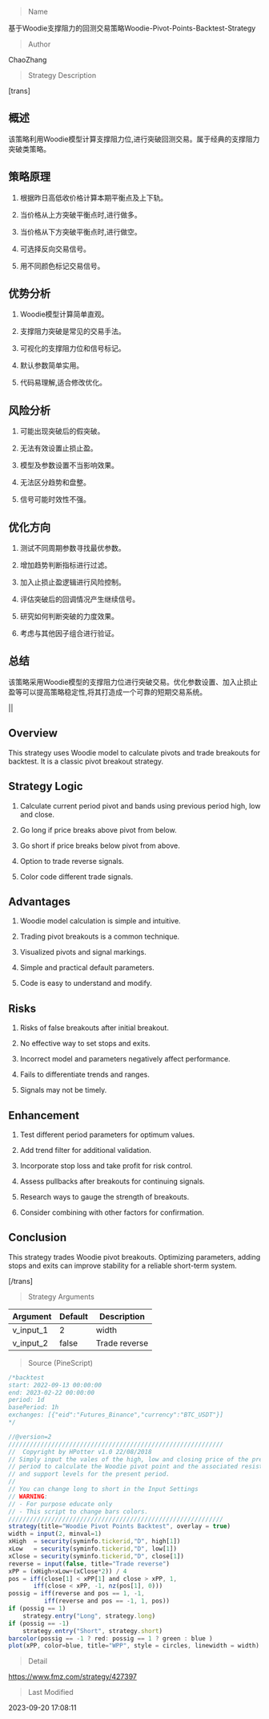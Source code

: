 
> Name

基于Woodie支撑阻力的回测交易策略Woodie-Pivot-Points-Backtest-Strategy

> Author

ChaoZhang

> Strategy Description

[trans]

## 概述

该策略利用Woodie模型计算支撑阻力位,进行突破回测交易。属于经典的支撑阻力突破类策略。

## 策略原理

1. 根据昨日高低收价格计算本期平衡点及上下轨。

2. 当价格从上方突破平衡点时,进行做多。

3. 当价格从下方突破平衡点时,进行做空。

4. 可选择反向交易信号。

5. 用不同颜色标记交易信号。

## 优势分析

1. Woodie模型计算简单直观。

2. 支撑阻力突破是常见的交易手法。

3. 可视化的支撑阻力位和信号标记。

4. 默认参数简单实用。

5. 代码易理解,适合修改优化。

## 风险分析

1. 可能出现突破后的假突破。

2. 无法有效设置止损止盈。

3. 模型及参数设置不当影响效果。

4. 无法区分趋势和盘整。

5. 信号可能时效性不强。

## 优化方向

1. 测试不同周期参数寻找最优参数。

2. 增加趋势判断指标进行过滤。

3. 加入止损止盈逻辑进行风险控制。

4. 评估突破后的回调情况产生继续信号。

5. 研究如何判断突破的力度效果。

6. 考虑与其他因子组合进行验证。

## 总结

该策略采用Woodie模型的支撑阻力位进行突破交易。优化参数设置、加入止损止盈等可以提高策略稳定性,将其打造成一个可靠的短期交易系统。

||

## Overview

This strategy uses Woodie model to calculate pivots and trade breakouts for backtest. It is a classic pivot breakout strategy.

## Strategy Logic

1. Calculate current period pivot and bands using previous period high, low and close.

2. Go long if price breaks above pivot from below.

3. Go short if price breaks below pivot from above.

4. Option to trade reverse signals. 

5. Color code different trade signals.

## Advantages

1. Woodie model calculation is simple and intuitive.

2. Trading pivot breakouts is a common technique. 

3. Visualized pivots and signal markings.

4. Simple and practical default parameters. 

5. Code is easy to understand and modify.

## Risks

1. Risks of false breakouts after initial breakout.

2. No effective way to set stops and exits.

3. Incorrect model and parameters negatively affect performance.

4. Fails to differentiate trends and ranges. 

5. Signals may not be timely.

## Enhancement

1. Test different period parameters for optimum values.

2. Add trend filter for additional validation.

3. Incorporate stop loss and take profit for risk control.

4. Assess pullbacks after breakouts for continuing signals.

5. Research ways to gauge the strength of breakouts. 

6. Consider combining with other factors for confirmation.

## Conclusion

This strategy trades Woodie pivot breakouts. Optimizing parameters, adding stops and exits can improve stability for a reliable short-term system.

[/trans]

> Strategy Arguments



|Argument|Default|Description|
|----|----|----|
|v_input_1|2|width|
|v_input_2|false|Trade reverse|


> Source (PineScript)

``` javascript
/*backtest
start: 2022-09-13 00:00:00
end: 2023-02-22 00:00:00
period: 1d
basePeriod: 1h
exchanges: [{"eid":"Futures_Binance","currency":"BTC_USDT"}]
*/

//@version=2
////////////////////////////////////////////////////////////
//  Copyright by HPotter v1.0 22/08/2018
// Simply input the vales of the high, low and closing price of the previous 
// period to calculate the Woodie pivot point and the associated resistance 
// and support levels for the present period.
//
// You can change long to short in the Input Settings
// WARNING:
// - For purpose educate only
// - This script to change bars colors.
////////////////////////////////////////////////////////////
strategy(title="Woodie Pivot Points Backtest", overlay = true)
width = input(2, minval=1)
xHigh  = security(syminfo.tickerid,"D", high[1])
xLow   = security(syminfo.tickerid,"D", low[1])
xClose = security(syminfo.tickerid,"D", close[1])
reverse = input(false, title="Trade reverse")
xPP = (xHigh+xLow+(xClose*2)) / 4
pos = iff(close[1] < xPP[1] and close > xPP, 1,
       iff(close < xPP, -1, nz(pos[1], 0))) 
possig = iff(reverse and pos == 1, -1,
          iff(reverse and pos == -1, 1, pos))       
if (possig == 1) 
    strategy.entry("Long", strategy.long)
if (possig == -1)
    strategy.entry("Short", strategy.short)	   	    
barcolor(possig == -1 ? red: possig == 1 ? green : blue ) 
plot(xPP, color=blue, title="WPP", style = circles, linewidth = width)
```

> Detail

https://www.fmz.com/strategy/427397

> Last Modified

2023-09-20 17:08:11
